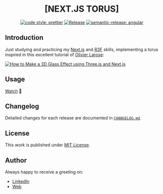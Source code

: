 <div align=center>

# [NEXT.JS TORUS]

[![code style: prettier](https://img.shields.io/badge/code_style-prettier-ff69b4.svg)](https://github.com/prettier/prettier)
[![Release](https://github.com/d3p1/nextjs-torus/actions/workflows/release.yml/badge.svg)](https://github.com/d3p1/nextjs-torus/actions/workflows/release.yml)
[![semantic-release: angular](https://img.shields.io/badge/semantic--release-angular-e10079?logo=semantic-release)](https://github.com/semantic-release/semantic-release)

</div>

## Introduction

Just studying and practicing my [Next.js](https://nextjs.org/) and [R3F](https://r3f.docs.pmnd.rs/) skills, implementing a torus inspired in this excellent tutorial of [Olivier Larose](https://www.youtube.com/@olivierlarose1):

[![How to Make a 3D Glass Effect using Three.js and Next.js](https://img.youtube.com/vi/9FDt6tuFP-k/maxresdefault.jpg)](https://www.youtube.com/watch?v=9FDt6tuFP-k)

## Usage

[Watch](https://d3p1.github.io/nextjs-torus/) :moyai:

## Changelog

Detailed changes for each release are documented in [`CHANGELOG.md`](./CHANGELOG.md).

## License

This work is published under [MIT License](./LICENSE).

## Author

Always happy to receive a greeting on:

- [LinkedIn](https://www.linkedin.com/in/cristian-marcelo-de-picciotto/)
- [Web](https://d3p1.dev/)
